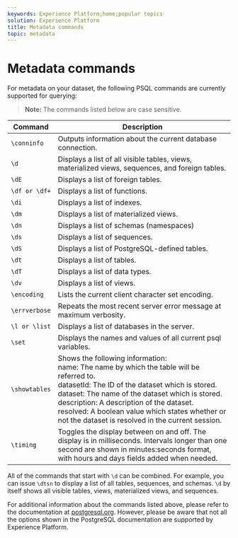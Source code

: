 ```yaml
---
keywords: Experience Platform;home;popular topics
solution: Experience Platform
title: Metadata commands
topic: metadata
---
```


# Metadata commands

For metadata on your dataset, the following PSQL commands are currently supported for querying:

>**Note:** The commands listed below are case sensitive.

Command | Description
------- | ------------
`\conninfo` | Outputs information about the current database connection.
`\d` | Displays a list of all visible tables, views, materialized views, sequences, and foreign tables.
`\dE` | Displays a list of foreign tables.
`\df or \df+` | Displays a list of functions.
 `\di` | Displays a list of indexes.
`\dm` | Displays a list of materialized views.
`\dn` | Displays a list of schemas (namespaces)
`\ds` | Displays a list of sequences.
`\dS` | Displays a list of PostgreSQL-defined tables.
`\dt` | Displays a list of tables.
`\dT` | Displays a list of data types.
`\dv` | Displays a list of views.
`\encoding` | Lists the current  client character set encoding.
`\errverbose` | Repeats the most recent server error message at maximum verbosity.
`\l or \list` | Displays a list of databases in the server.
`\set` | Displays the names and values of all current psql variables.
`\showtables` | Shows the following information: <br>name: The name by which the table will be referred to.<br>datasetId: The ID of the dataset which is stored.<br>dataset: The name of the dataset which is stored.<br>description: A description of the dataset.<br>resolved: A boolean value which states whether or not the dataset is resolved in the current session.
`\timing` | Toggles the display between on and off. The display is in milliseconds. Intervals longer than one second are shown in minutes:seconds format, with hours and days fields added when needed.

All of the commands that start with `\d` can be combined. For example, you can issue `\dtsn` to display a list of all tables, sequences, and schemas. `\d` by itself shows all visible tables, views, materialized views, and sequences.

For additional information about the commands listed above, please refer to the documentation at [postgresql.org](https://www.postgresql.org/docs/10/app-psql.html). However, please be aware that not all the options shown in the PostgreSQL documentation are supported by Experience Platform.

